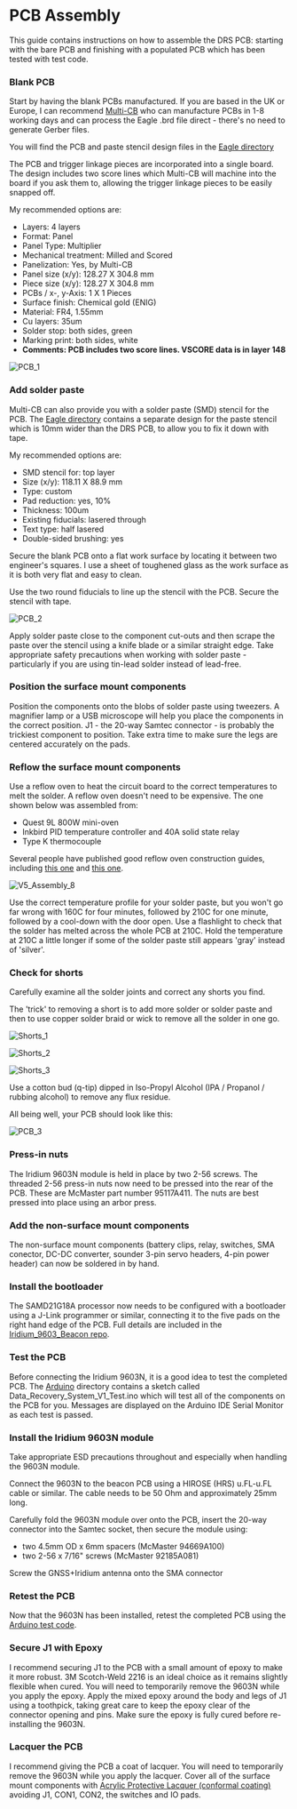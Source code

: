 # PCB Assembly

This guide contains instructions on how to assemble the DRS PCB: starting with the bare PCB and finishing with a populated PCB which has been tested with test code.

### Blank PCB

Start by having the blank PCBs manufactured. If you are based in the UK or Europe, I can recommend
[Multi-CB](https://www.multi-circuit-boards.eu/en/index.html) who can manufacture PCBs in 1-8 working days and
can process the Eagle .brd file direct - there's no need to generate Gerber files.

You will find the PCB and paste stencil design files in the [Eagle directory](https://github.com/PaulZC/Data_Recovery_System/tree/master/Eagle)

The PCB and trigger linkage pieces are incorporated into a single board. The design includes two score lines which Multi-CB
will machine into the board if you ask them to, allowing the trigger linkage pieces to be easily snapped off.

My recommended options are:
- Layers: 4 layers
- Format: Panel
- Panel Type: Multiplier
- Mechanical treatment: Milled and Scored
- Panelization: Yes, by Multi-CB
- Panel size (x/y): 128.27 X 304.8 mm
- Piece size (x/y): 128.27 X 304.8 mm
- PCBs / x-, y-Axis: 1 X 1 Pieces
- Surface finish: Chemical gold (ENIG)
- Material: FR4, 1.55mm
- Cu layers: 35um
- Solder stop: both sides, green
- Marking print: both sides, white
- **Comments: PCB includes two score lines. VSCORE data is in layer 148**

![PCB_1](https://github.com/PaulZC/Data_Recovery_System/blob/master/img/PCB_1.JPG)

### Add solder paste

Multi-CB can also provide you with a solder paste (SMD) stencil for the PCB. The [Eagle directory](https://github.com/PaulZC/Data_Recovery_System/tree/master/Eagle)
contains a separate design for the paste stencil which is 10mm wider than the DRS PCB, to allow you to fix it down with tape.

My recommended options are:
- SMD stencil for: top layer
- Size (x/y): 118.11 X 88.9 mm
- Type: custom
- Pad reduction: yes, 10%
- Thickness: 100um
- Existing fiducials: lasered through
- Text type: half lasered
- Double-sided brushing: yes

Secure the blank PCB onto a flat work surface by locating it between two engineer's squares. I use a sheet of toughened glass
as the work surface as it is both very flat and easy to clean.

Use the two round fiducials to line up the stencil with the PCB. Secure the stencil with tape.

![PCB_2](https://github.com/PaulZC/Data_Recovery_System/blob/master/img/PCB_2.JPG)

Apply solder paste close to the component cut-outs and then scrape the paste over the stencil using a knife blade
or a similar straight edge. Take appropriate safety precautions when working with solder paste - particularly if you are using
tin-lead solder instead of lead-free.

### Position the surface mount components

Position the components onto the blobs of solder paste using tweezers. A magnifier lamp or a USB microscope will
help you place the components in the correct position. J1 - the 20-way Samtec connector - is probably the trickiest
component to position. Take extra time to make sure the legs are centered accurately on the pads.

### Reflow the surface mount components

Use a reflow oven to heat the circuit board to the correct temperatures to melt the solder. A reflow oven doesn't need to be
expensive. The one shown below was assembled from:

- Quest 9L 800W mini-oven
- Inkbird PID temperature controller and 40A solid state relay
- Type K thermocouple

Several people have published good reflow oven construction guides, including [this one](http://tt7hab.blogspot.com/2018/06/the-reflow-oven.html) and [this one](http://www.die4laser.com/toaster/index.html).

![V5_Assembly_8](https://github.com/PaulZC/Iridium_9603_Beacon/blob/master/img/V5_Assembly_8.JPG)

Use the correct temperature profile for your solder paste, but you won't go far wrong with 160C for four minutes, followed by
210C for one minute, followed by a cool-down with the door open. Use a flashlight to check that the solder has melted across
the whole PCB at 210C. Hold the temperature at 210C a little longer if some of the solder paste still appears 'gray' instead of 'silver'.

### Check for shorts

Carefully examine all the solder joints and correct any shorts you find.

The 'trick' to removing a short is to add more solder or solder paste and then to use
copper solder braid or wick to remove all the solder in one go.

![Shorts_1](https://github.com/PaulZC/Iridium_9603_Beacon/blob/master/img/Shorts_1.JPG)

![Shorts_2](https://github.com/PaulZC/Iridium_9603_Beacon/blob/master/img/Shorts_2.JPG)

![Shorts_3](https://github.com/PaulZC/Iridium_9603_Beacon/blob/master/img/Shorts_3.JPG)

Use a cotton bud (q-tip) dipped in Iso-Propyl Alcohol (IPA / Propanol / rubbing alcohol) to remove any flux residue.

All being well, your PCB should look like this:

![PCB_3](https://github.com/PaulZC/Data_Recovery_System/blob/master/img/PCB_3.JPG)

### Press-in nuts

The Iridium 9603N module is held in place by two 2-56 screws. The threaded 2-56 press-in nuts now need to be pressed into the rear of the
PCB. These are McMaster part number 95117A411. The nuts are best pressed into place using an arbor press.

### Add the non-surface mount components

The non-surface mount components (battery clips, relay, switches, SMA conector, DC-DC converter, sounder 3-pin servo headers, 4-pin power header) can now be soldered in by hand.

### Install the bootloader

The SAMD21G18A processor now needs to be configured with a bootloader using a J-Link programmer or similar, connecting it to the five pads on the right hand edge of the PCB.
Full details are included in the [Iridium_9603_Beacon repo](https://github.com/PaulZC/Iridium_9603_Beacon/blob/master/LEARN.md#how-do-i-install-the-atsamd21g18-bootloader).

### Test the PCB

Before connecting the Iridium 9603N, it is a good idea to test the completed PCB. The [Arduino](https://github.com/PaulZC/Data_Recovery_System/tree/master/Arduino)
directory contains a sketch called Data_Recovery_System_V1_Test.ino which will test all of the components on the PCB for you. Messages are displayed
on the Arduino IDE Serial Monitor as each test is passed.

### Install the Iridium 9603N module

Take appropriate ESD precautions throughout and especially when handling the 9603N module.

Connect the 9603N to the beacon PCB using a HIROSE (HRS) u.FL-u.FL cable or similar. The cable needs to be 50 Ohm and approximately 25mm long.

Carefully fold the 9603N module over onto the PCB, insert the 20-way connector into the Samtec socket, then secure the module using:
- two 4.5mm OD x 6mm spacers (McMaster 94669A100)
- two 2-56 x 7/16" screws (McMaster 92185A081)

Screw the GNSS+Iridium antenna onto the SMA connector

### Retest the PCB

Now that the 9603N has been installed, retest the completed PCB using the [Arduino test code](https://github.com/PaulZC/Data_Recovery_System/tree/master/Arduino/Data_Recovery_System_V1_Test).

### Secure J1 with Epoxy

I recommend securing J1 to the PCB with a small amount of epoxy to make it more robust. 3M Scotch-Weld 2216 is an ideal choice as it remains slightly flexible when cured.
You will need to temporarily remove the 9603N while you apply the epoxy. Apply the mixed epoxy around the body and legs of J1 using a toothpick,
taking great care to keep the epoxy clear of the connector opening and pins. Make sure the epoxy is fully cured before re-installing the 9603N.

### Lacquer the PCB

I recommend giving the PCB a coat of lacquer. You will need to temporarily remove the 9603N while you apply the lacquer. Cover all of the surface mount components with
[Acrylic Protective Lacquer (conformal coating)](https://uk.rs-online.com/web/p/conformal-coatings/3217324/) avoiding J1, CON1, CON2, the switches and IO pads.



